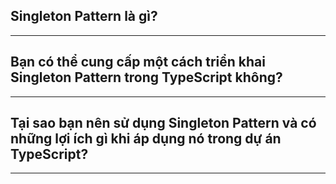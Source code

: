 ## Singleton Pattern là gì?

---

## Bạn có thể cung cấp một cách triển khai Singleton Pattern trong TypeScript không?

---

## Tại sao bạn nên sử dụng Singleton Pattern và có những lợi ích gì khi áp dụng nó trong dự án TypeScript?


---